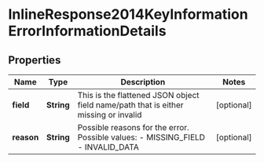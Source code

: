 
# InlineResponse2014KeyInformationErrorInformationDetails

## Properties
Name | Type | Description | Notes
------------ | ------------- | ------------- | -------------
**field** | **String** | This is the flattened JSON object field name/path that is either missing or invalid |  [optional]
**reason** | **String** | Possible reasons for the error. Possible values:  - MISSING_FIELD  - INVALID_DATA  |  [optional]



